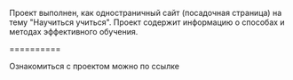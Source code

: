 Проект выполнен, как одностраничный сайт (посадочная страница) на тему "Научиться учиться".
Проект содержит информацию о способах и методах эффективного обучения.

==========

Ознакомиться с проектом можно по ссылке 
